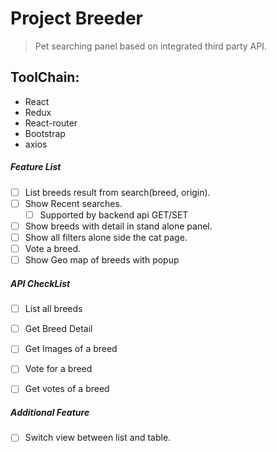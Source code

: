# Project Breeder 

> Pet searching panel based on integrated third party API. 

## ToolChain:
+ React
+ Redux
+ React-router
+ Bootstrap
+ axios

##### Feature List
+ [ ] List breeds result from search(breed, origin).
+ [ ] Show Recent searches.
    + [ ] Supported by backend api GET/SET
+ [ ] Show breeds with detail in stand alone panel.
+ [ ] Show all filters alone side the cat page.
+ [ ] Vote a breed.
+ [ ] Show Geo map of breeds with popup

##### API CheckList
+ [ ] List all breeds
+ [ ] Get Breed Detail
+ [ ] Get Images of a breed
+ [ ] Vote for a breed
+ [ ] Get votes of a breed


##### Additional Feature
+ [ ] Switch view between list and table.

